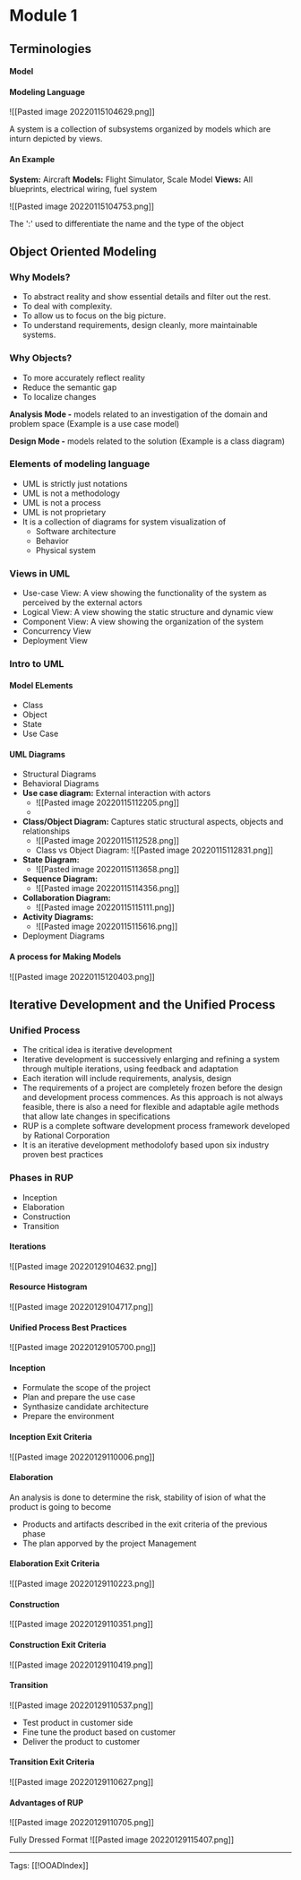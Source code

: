 # Module 1
## Terminologies
#### Model

#### Modeling Language
![[Pasted image 20220115104629.png]]

A system is a collection of subsystems organized by models which are inturn depicted by views.

#### An Example
**System:** Aircraft
**Models:** Flight Simulator, Scale Model
**Views:** All blueprints, electrical wiring, fuel system

![[Pasted image 20220115104753.png]]

The ':' used to differentiate the name and the type of the object

## Object Oriented Modeling
### Why Models?
- To abstract reality and show essential details and filter out the rest.
- To deal with complexity.
- To allow us to focus on the big picture.
- To understand requirements, design cleanly, more maintainable systems.

### Why Objects?
- To more accurately reflect reality
- Reduce the semantic gap
- To localize changes

**Analysis Mode -** models related to an investigation of the domain and problem space (Example is a use case model)

**Design Mode -** models related to the solution (Example is a class diagram)

### Elements of modeling language
- UML is strictly just notations
- UML is not a methodology
- UML is not a process
- UML is not proprietary
- It is a collection of diagrams for system visualization of 
	- Software architecture
	- Behavior
	- Physical system

### Views in UML
- Use-case View: A view showing the functionality of the system as perceived by the external actors
- Logical View: A view showing the static structure and dynamic view
- Component View: A view showing the organization of the system
- Concurrency View
- Deployment View

### Intro to UML
#### Model ELements
- Class
- Object
- State
- Use Case

#### UML Diagrams
- Structural Diagrams
- Behavioral Diagrams
- **Use case diagram:** External interaction with actors
	- ![[Pasted image 20220115112205.png]]
	- 
- **Class/Object Diagram:** Captures static structural aspects, objects and relationships
	- ![[Pasted image 20220115112528.png]]
	- Class vs Object Diagram:
	![[Pasted image 20220115112831.png]]
- **State Diagram:**
	- ![[Pasted image 20220115113658.png]]
- **Sequence Diagram:**
	- ![[Pasted image 20220115114356.png]]
- **Collaboration Diagram:**
	- ![[Pasted image 20220115115111.png]]
- **Activity Diagrams:**
	- ![[Pasted image 20220115115616.png]]
- Deployment Diagrams

#### A process for Making Models
![[Pasted image 20220115120403.png]]


## Iterative Development and the Unified Process
### Unified Process
- The critical idea is iterative development
- Iterative development is successively enlarging and refining a system through multiple iterations, using feedback and adaptation
- Each iteration will include requirements, analysis, design
- The requirements of a project are completely frozen before the design and development process commences. As this approach is not always feasible, there is also a need for flexible and adaptable agile methods that allow late changes in specifications
- RUP is a complete software development process framework developed by Rational Corporation
- It is an iterative development methodolofy based upon six industry proven best practices

### Phases in RUP
- Inception
- Elaboration
- Construction
- Transition

#### Iterations
![[Pasted image 20220129104632.png]]

#### Resource Histogram
![[Pasted image 20220129104717.png]]

#### Unified Process Best Practices
![[Pasted image 20220129105700.png]]

#### Inception
- Formulate the scope of the project
- Plan and prepare the use case
- Synthasize candidate architecture
- Prepare the environment

#### Inception Exit Criteria
![[Pasted image 20220129110006.png]]

#### Elaboration
An analysis is done to determine the risk, stability of ision of what the product is going to become
- Products and artifacts described in the exit criteria of the previous phase
- The plan apporved by the project Management

#### Elaboration Exit Criteria
![[Pasted image 20220129110223.png]]

#### Construction
![[Pasted image 20220129110351.png]]

#### Construction Exit Criteria
![[Pasted image 20220129110419.png]]

#### Transition
![[Pasted image 20220129110537.png]]
- Test product in customer side
- Fine tune the product based on customer
- Deliver the product to customer

#### Transition Exit Criteria
![[Pasted image 20220129110627.png]]

#### Advantages of RUP
![[Pasted image 20220129110705.png]]

Fully Dressed Format
![[Pasted image 20220129115407.png]]

---
Tags: [[!OOADIndex]]